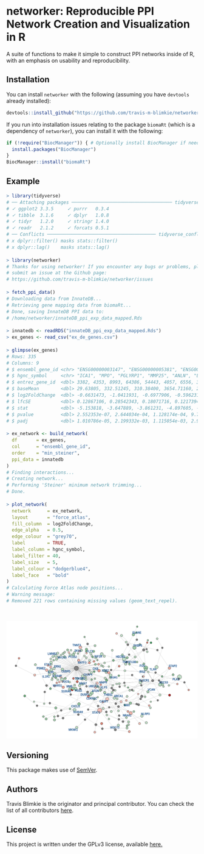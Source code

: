 # networker: Reproducible PPI Network Creation and Visualization in R

A suite of functions to make it simple to construct PPI networks inside of R,
with an emphasis on usability and reproducibility.

## Installation
You can install `networker` with the following (assuming you have `devtools`
already installed):
```r
devtools::install_github("https://github.com/travis-m-blimkie/networker")
```

If you run into installation issues relating to the package `biomaRt` (which is
a dependency of `networker`), you can install it with the following:
```r
if (!require("BiocManager")) { # Optionally install BiocManager if needed
  install.packages("BiocManager")
}
BiocManager::install("biomaRt")
```

## Example
```r
> library(tidyverse)
# ── Attaching packages ───────────────────────────────────── tidyverse 1.3.1 ──
# ✓ ggplot2 3.3.5     ✓ purrr   0.3.4
# ✓ tibble  3.1.6     ✓ dplyr   1.0.8
# ✓ tidyr   1.2.0     ✓ stringr 1.4.0
# ✓ readr   2.1.2     ✓ forcats 0.5.1
# ── Conflicts ──────────────────────────────────────── tidyverse_conflicts() ──
# x dplyr::filter() masks stats::filter()
# x dplyr::lag()    masks stats::lag()

> library(networker)
# Thanks for using networker! If you encounter any bugs or problems, please 
# submit an issue at the Github page: 
# https://github.com/travis-m-blimkie/networker/issues

> fetch_ppi_data()
# Downloading data from InnateDB...
# Retrieving gene mapping data from biomaRt...                                                      
# Done, saving InnateDB PPI data to:
# /home/networker/innateDB_ppi_exp_data_mapped.Rds

> innatedb <- readRDS("innateDB_ppi_exp_data_mapped.Rds")
> ex_genes <- read_csv("ex_de_genes.csv")

> glimpse(ex_genes)
# Rows: 335
# Columns: 9
# $ ensembl_gene_id <chr> "ENSG00000003147", "ENSG00000005381", "ENSG0000000843…
# $ hgnc_symbol     <chr> "ICA1", "MPO", "PGLYRP1", "MMP25", "ANLN", "LTF", "SL…
# $ entrez_gene_id  <dbl> 3382, 4353, 8993, 64386, 54443, 4057, 6556, 3082, 230…
# $ baseMean        <dbl> 29.63805, 332.51245, 310.38400, 3654.71160, 22.31823,…
# $ log2FoldChange  <dbl> -0.6631473, -1.0411931, -0.6977906, -0.5962315, -0.68…
# $ lfcSE           <dbl> 0.12867106, 0.28542343, 0.18071716, 0.12173940, 0.205…
# $ stat            <dbl> -5.153818, -3.647889, -3.861231, -4.897605, -3.332848…
# $ pvalue          <dbl> 2.552353e-07, 2.644034e-04, 1.128174e-04, 9.701195e-0…
# $ padj            <dbl> 1.010786e-05, 2.199332e-03, 1.115054e-03, 2.965279e-0…

> ex_network <- build_network(
  df       = ex_genes,
  col      = "ensembl_gene_id",
  order    = "min_steiner",
  ppi_data = innatedb
)
# Finding interactions...
# Creating network...
# Performing 'Steiner' minimum network trimming...
# Done.

> plot_network(
  network      = ex_network,
  layout       = "force_atlas",
  fill_column  = log2FoldChange,
  edge_alpha   = 0.5,
  edge_colour  = "grey70",
  label        = TRUE,
  label_column = hgnc_symbol,
  label_filter = 40,
  label_size   = 5,
  label_colour = "dodgerblue4",
  label_face   = "bold"
)
# Calculating Force Atlas node positions...
# Warning message:
# Removed 221 rows containing missing values (geom_text_repel).
```

<br>

![](man/figures/network_example.png)

## Versioning
This package makes use of [SemVer](https://semver.org/).

## Authors
Travis Blimkie is the originator and principal contributor. You can check the
list of all contributors [here](https://github.com/travis-m-blimkie/networker/graphs/contributors).

## License
This project is written under the GPLv3 license, available
[here.](https://github.com/travis-m-blimkie/networker/blob/main/LICENSE.md)
